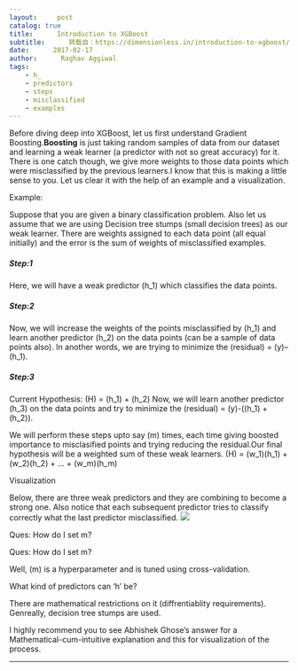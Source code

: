 ```yaml
---
layout:     post
catalog: true
title:      Introduction to XGBoost
subtitle:      转载自：https://dimensionless.in/introduction-to-xgboost/
date:      2017-02-17
author:      Raghav Aggiwal
tags:
    - h_
    - predictors
    - steps
    - misclassified
    - examples
---
```


Before diving deep into XGBoost, let us first understand Gradient Boosting.**Boosting** is just taking random samples of data from our dataset and learning a weak learner (a predictor with not so great accuracy) for it. There is one catch though, we give more weights to those data points which were misclassified by the previous learners.I know that this is making a little sense to you. Let us clear it with the help of an example and a visualization.

> 
Example:


Suppose that you are given a binary classification problem. Also let us assume that we are using Decision tree stumps (small decision trees) as our weak learner. There are weights assigned to each data point (all equal initially) and the error is the sum of weights of misclassified examples.

##### **Step:1**

Here, we will have a weak predictor \(h_1\) which classifies the data points.


##### **Step:2**

Now, we will increase the weights of the points misclassified by \(h_1\) and learn another predictor \(h_2\) on the data points (can be a sample of data points also). In another words, we are trying to minimize the \(residual\) = \(y\)–\(h_1\).


##### **Step:3**

Current Hypothesis: \(H\) = \(h_1\) + \(h_2\) Now, we will learn another predictor \(h_3\) on the data points and try to minimize the \(residual\) = \(y\)-(\(h_1\) + \(h_2\)).


We will perform these steps upto say \(m\) times, each time giving boosted importance to misclasified points and trying reducing the residual.Our final hypothesis will be a weighted sum of these weak learners. \(H\) = \(w_1\)\(h_1\) + \(w_2\)\(h_2\) + … + \(w_m\)\(h_m\)

> 
Visualization


Below, there are three weak predictors and they are combining to become a strong one. Also notice that each subsequent predictor tries to classify correctly what the last predictor misclassified.
![](https://dimensionless.in/wp-content/uploads/XGB_blog_files/images/boosting.png)




Ques: How do I set m?


> 
Ques: How do I set m?


Well, \(m\) is a hyperparameter and is tuned using cross-validation.

> 
What kind of predictors can ‘h’ be?


There are mathematical restrictions on it (diffrentiablity requirements). Genreally, decision tree stumps are used.


I highly recommend you to see Abhishek Ghose’s answer for a Mathematical-cum-intuitive explanation and this for visualization of the process.

---
